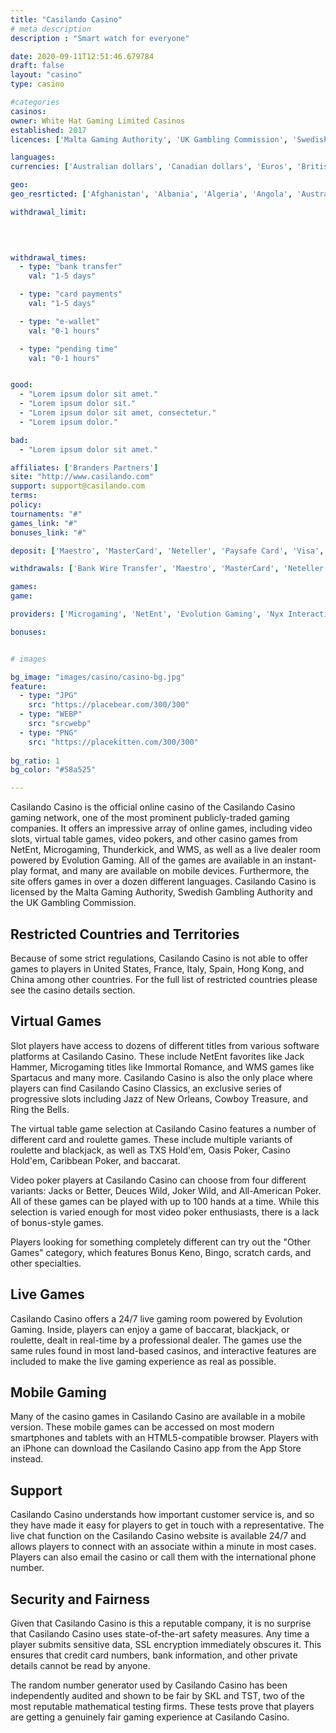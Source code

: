 ```yaml
---
title: "Casilando Casino"
# meta description
description : "Smart watch for everyone"

date: 2020-09-11T12:51:46.679784
draft: false
layout: "casino" 
type: casino

#categories
casinos: 
owner: White Hat Gaming Limited Casinos
established: 2017
licences: ['Malta Gaming Authority', 'UK Gambling Commission', 'Swedish Gambling Authority']

languages: 
currencies: ['Australian dollars', 'Canadian dollars', 'Euros', 'British pounds sterling', 'Norwegian kroner', 'New Zealand dollars', 'Swedish kronor', 'South African Rand']

geo: 
geo_resrticted: ['Afghanistan', 'Albania', 'Algeria', 'Angola', 'Australia', 'Australian Capital Territory', 'New South Wales', 'Northern Territory', 'Queensland', 'South Australia', 'Tasmania', 'Victoria', 'Western Australia', 'Bahamas', 'Belgium', 'Bolivia', 'Botswana', 'Bulgaria', 'Cambodia', 'Cuba', 'Denmark', 'Ecuador', 'Estonia', 'Ethiopia', 'France', 'Germany', 'Schleswig-Holstein', 'Ghana', 'Guyana', 'Hungary', 'Indonesia', 'Iran', 'Iraq', 'Israel', 'Italy', 'Kenya', 'Laos', 'Latvia', 'Lithuania', 'Martinique', 'Myanmar [Burma]', 'Nigeria', 'North Korea', 'Pakistan', 'Palestinian Territories', 'Panama', 'Papua New Guinea', 'Poland', 'Portugal', 'Puerto Rico', 'Romania', 'Russia', 'Réunion', 'Samoa', 'Saudi Arabia', 'Serbia', 'Singapore', 'Slovakia', 'Slovenia', 'South Africa', 'Spain', 'Sri Lanka', 'Sudan', 'Switzerland', 'Syria', 'São Tomé and Príncipe', 'Tanzania', 'Thailand', 'Trinidad and Tobago', 'Tunisia', 'Turkey', 'U.S. Minor Outlying Islands', 'Uganda', 'United States', 'Alabama', 'Alaska', 'American Samoa', 'Arizona', 'Arkansas', 'California', 'Colorado', 'Connecticut', 'Delaware', 'District of Columbia', 'Florida', 'Georgia(US)', 'Guam', 'Hawaii', 'Idaho', 'Illinois', 'Indiana', 'Iowa', 'Kansas', 'Kentucky', 'Louisiana', 'Maine', 'Maryland', 'Massachusetts', 'Michigan', 'Minnesota', 'Mississippi', 'Missouri', 'Montana', 'Nebraska', 'Nevada', 'New Hampshire', 'New Jersey', 'New Mexico', 'New York', 'North Carolina', 'North Dakota', 'Northern Mariana Islands', 'Ohio', 'Oklahoma', 'Oregon', 'Pennsylvania', 'Rhode Island', 'South Carolina', 'South Dakota', 'Tennessee', 'Texas', 'U.S. Virgin Islands', 'Utah', 'Vermont', 'Virginia', 'Washington', 'West Virginia', 'Wisconsin', 'Wyoming', 'Vanuatu', 'Vietnam', 'Yemen', 'Zimbabwe']

withdrawal_limit:

  
  

withdrawal_times:
  - type: "bank transfer"
    val: "1-5 days"

  - type: "card payments"
    val: "1-5 days"

  - type: "e-wallet"
    val: "0-1 hours"

  - type: "pending time"
    val: "0-1 hours"


good:
  - "Lorem ipsum dolor sit amet."
  - "Lorem ipsum dolor sit."
  - "Lorem ipsum dolor sit amet, consectetur."
  - "Lorem ipsum dolor."

bad:
  - "Lorem ipsum dolor sit amet."

affiliates: ['Branders Partners']
site: "http://www.casilando.com"
support: support@casilando.com
terms:
policy:
tournaments: "#"
games_link: "#"
bonuses_link: "#"

deposit: ['Maestro', 'MasterCard', 'Neteller', 'Paysafe Card', 'Visa', 'Skrill', 'Bank Wire Transfer', 'Boku', 'Sofortuberweisung', 'Finnish ebank', 'Trustly', 'Entropay', 'Interac', 'PayPal']

withdrawals: ['Bank Wire Transfer', 'Maestro', 'MasterCard', 'Neteller', 'Paysafe Card', 'Visa', 'Skrill', 'Trustly', 'PayPal']

games: 
game:

providers: ['Microgaming', 'NetEnt', 'Evolution Gaming', 'Nyx Interactive', '1x2Games', 'Blueprint Gaming', 'Genesis Gaming', 'Leander Games', 'Quickspin', 'Thunderkick', '2 By 2 Gaming', 'Games Warehouse', 'Elk Studios', 'Lightning Box', 'Multicommerce Game Studio', 'Stakelogic', 'Adoptit Publishing', 'Asylum Labs', 'Bally', 'Barcrest Games', 'Betdigital', 'Big Time Gaming', 'BlaBlaBla Studios', 'Bulletproof Games', 'Cayetano Gaming', 'Chance Interactive', 'Concept Gaming', 'Crazy Tooth Studio', 'Fantasma Games', 'Felt Gaming', 'Foxium', 'Fuga Gaming', 'Inspired', 'Just For The Win', 'Kalamba Games', 'Live 5 Gaming', 'Magic Dreams', 'Merkur Gaming', 'MetaGU', 'Old Skool Studios', "Play'n GO", 'Probability', 'Push Gaming', 'Realistic Games', 'Red Tiger Gaming', 'Red7 Mobile', 'Reflex Gaming', 'Relax Gaming', 'SG Gaming', 'Seven Deuce Gaming', 'Sigma Games', 'Spieldev', 'Sthlm Gaming', 'Storm Gaming', 'SUNFOX Games', 'Wild Streak Gaming', 'WMS', 'YoloPlay']

bonuses:


# images

bg_image: "images/casino/casino-bg.jpg"  
feature:
  - type: "JPG" 
    src: "https://placebear.com/300/300"
  - type: "WEBP"
    src: "srcwebp"
  - type: "PNG"
    src: "https://placekitten.com/300/300"  
 
bg_ratio: 1 
bg_color: "#58a525"  

---
```


Casilando Casino is the official online casino of the Casilando Casino gaming network, one of the most prominent publicly-traded gaming companies. It offers an impressive array of online games, including video slots, virtual table games, video pokers, and other casino games from NetEnt, Microgaming, Thunderkick, and WMS, as well as a live dealer room powered by Evolution Gaming. All of the games are available in an instant-play format, and many are available on mobile devices. Furthermore, the site offers games in over a dozen different languages. Casilando Casino is licensed by the Malta Gaming Authority, Swedish Gambling Authority and the UK Gambling Commission.

## Restricted Countries and Territories
Because of some strict regulations, Casilando Casino is not able to offer games to players in United States, France, Italy, Spain, Hong Kong, and China among other countries. For the full list of restricted countries please see the casino details section.

## Virtual Games
Slot players have access to dozens of different titles from various software platforms at Casilando Casino. These include NetEnt favorites like Jack Hammer, Microgaming titles like Immortal Romance, and WMS games like Spartacus and many more. Casilando Casino is also the only place where players can find Casilando Casino Classics, an exclusive series of progressive slots including Jazz of New Orleans, Cowboy Treasure, and Ring the Bells.

The virtual table game selection at Casilando Casino features a number of different card and roulette games. These include multiple variants of roulette and blackjack, as well as TXS Hold'em, Oasis Poker, Casino Hold'em, Caribbean Poker, and baccarat.

Video poker players at Casilando Casino can choose from four different variants: Jacks or Better, Deuces Wild, Joker Wild, and All-American Poker. All of these games can be played with up to 100 hands at a time. While this selection is varied enough for most video poker enthusiasts, there is a lack of bonus-style games.

Players looking for something completely different can try out the "Other Games" category, which features Bonus Keno, Bingo, scratch cards, and other specialties.

## Live Games
Casilando Casino offers a 24/7 live gaming room powered by Evolution Gaming. Inside, players can enjoy a game of baccarat, blackjack, or roulette, dealt in real-time by a professional dealer. The games use the same rules found in most land-based casinos, and interactive features are included to make the live gaming experience as real as possible.

## Mobile Gaming
Many of the casino games in Casilando Casino are available in a mobile version. These mobile games can be accessed on most modern smartphones and tablets with an HTML5-compatible browser. Players with an iPhone can download the Casilando Casino app from the App Store instead.

## Support
Casilando Casino understands how important customer service is, and so they have made it easy for players to get in touch with a representative. The live chat function on the Casilando Casino website is available 24/7 and allows players to connect with an associate within a minute in most cases. Players can also email the casino or call them with the international phone number.

## Security and Fairness
Given that Casilando Casino is this a reputable company, it is no surprise that Casilando Casino uses state-of-the-art safety measures. Any time a player submits sensitive data, SSL encryption immediately obscures it. This ensures that credit card numbers, bank information, and other private details cannot be read by anyone.

The random number generator used by Casilando Casino has been independently audited and shown to be fair by SKL and TST, two of the most reputable mathematical testing firms. These tests prove that players are getting a genuinely fair gaming experience at Casilando Casino.